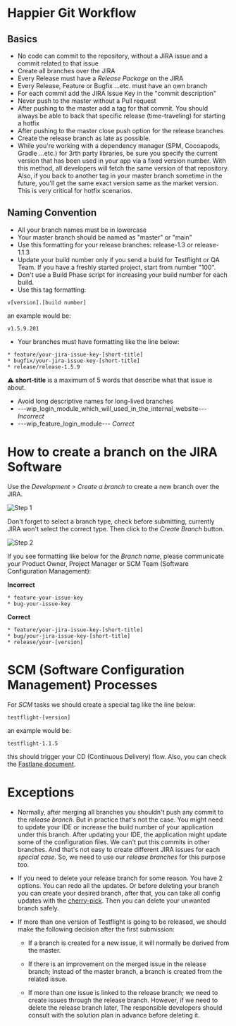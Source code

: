 # Happier Git Workflow

## Basics

* No code can commit to the repository, without a JIRA issue and a commit related to that issue
* Create all branches over the JIRA
* Every Release must have a *Release Package* on the JIRA
* Every Release, Feature or Bugfix …etc. must have an own branch
* For each commit add the JIRA Issue Key in the "commit description"
* Never push to the master without a Pull request
* After pushing to the master add a tag for that commit. You should always be able to back that specific release (time-traveling) for starting a hotfix
* After pushing to the master close push option for the release branches
* Create the release branch as late as possible.
* While you're working with a dependency manager (SPM, Cocoapods, Gradle ...etc.) for 3rth party libraries, be sure you specify the current version that has been used in your app via a fixed version number. With this method, all developers will fetch the same version of that repository. Also, if you back to another tag in your master branch sometime in the future, you'll get the same exact version same as the market version. This is very critical for hotfix scenarios.

## Naming Convention

* All your branch names must be in lowercase
* Your master branch should be named as "master" or "main"
* Use this formatting for your release branches: release-1.3 or release-1.1.3
* Update your build number only if you send a build for Testflight or QA Team. If you have a freshly started project, start from number "100". 
* Don't use a Build Phase script for increasing your build number for each build. 
* Use this tag formatting: 
```
v[version].[build number]
```		
an example would be:
```
v1.5.9.201
```

* Your branches must have formatting like the line below:

```
* feature/your-jira-issue-key-[short-title]
* bugfix/your-jira-issue-key-[short-title]
* release/release-1.5.9
```

⚠️ **short-title** is a maximum of 5 words that describe what that issue is about.

* Avoid long descriptive names for long-lived branches
* ---wip_login_module_which_will_used_in_the_internal_website--- *Incorrect*
* ---wip_feature_login_module--- *Correct*

# How to create a branch on the JIRA Software

Use the *Development > Create a branch* to create a new branch over the JIRA.

![Step 1](./CREATE-BRANCH-1.png)

Don't forget to select a branch type, check before submitting, currently JIRA won't select the correct type. Then click to the *Create Branch* button.

![Step 2](./CREATE-BRANCH-2.png) 

If you see formatting like below for the *Branch name*, please communicate your Product Owner, Project Manager or SCM Team (Software Configuration Management):


**Incorrect**
```
* feature-your-issue-key
* bug-your-issue-key
```

**Correct**
```
* feature/your-jira-issue-key-[short-title]
* bug/your-jira-issue-key-[short-title]
* release/your-[version]

```

# SCM (Software Configuration Management) Processes

For *SCM* tasks we should create a special tag like the line below: 

```
testflight-[version]
```

an example would be:

```
testflight-1.1.5
```

this should trigger your CD (Continuous Delivery) flow. Also, you can check the [Fastlane document](https://github.com/gurhub/fastlane).


# Exceptions

* Normally, after merging all branches you shouldn't push any commit to the *release branch*. But in practice that's not the case. You might need to update your IDE or increase the build number of your application under this branch. After updating your IDE, the application might update some of the configuration files. We can't put this commits in other branches. And that's not easy to create different JIRA issues for each *special case*. So, we need to use our *release branches* for this purpose too.

* If you need to delete your release branch for some reason. You have 2 options. You can redo all the updates. Or before deleting your branch you can create your desired branch, after that, you can take all config updates with the [cherry-pick](https://git-scm.com/docs/git-cherry-pick). Then you can delete your unwanted branch safely.

* If more than one version of Testflight is going to be released, we should make the following decision after the first submission:

  - If a branch is created for a new issue, it will normally be derived from the master.

  - If there is an improvement on the merged issue in the release branch; Instead of the master branch, a branch is created from the related issue.

  - If more than one issue is linked to the release branch; we need to create issues through the release branch. However, if we need to delete the release branch later, The responsible developers should consult with the solution plan in advance before deleting it.

